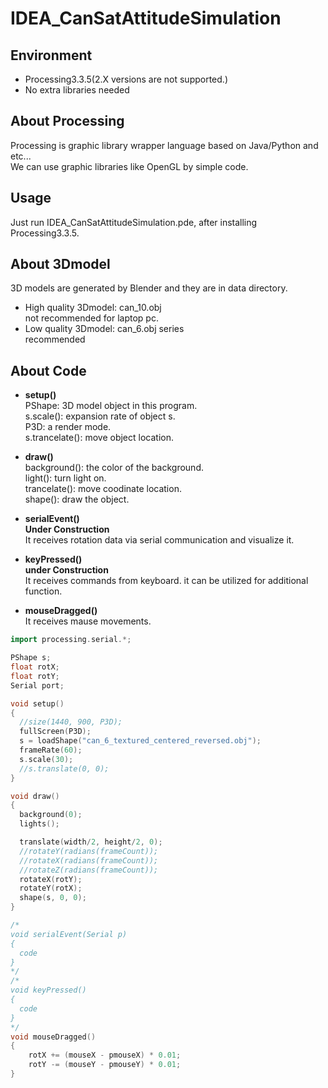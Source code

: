 # IDEA_CanSatAttitudeSimulation

## Environment
- Processing3.3.5(2.X versions are not supported.)   
- No extra libraries needed  

## About Processing
Processing is graphic library wrapper language based on Java/Python and etc...  
We can use graphic libraries like OpenGL by simple code.  

## Usage
Just run IDEA_CanSatAttitudeSimulation.pde, after installing Processing3.3.5.  

## About 3Dmodel  
3D models are generated by Blender and they are in data directory.  
- High quality 3Dmodel: can_10.obj  
not recommended for laptop pc.
- Low quality 3Dmodel: can_6.obj series  
recommended


## About Code
- **setup()**  
PShape: 3D model object in this program.  
s.scale(): expansion rate of object s.  
P3D: a render mode.  
s.trancelate(): move object location.  

- **draw()**  
background(): the color of the background.  
light(): turn light on.  
trancelate(): move coodinate location.  
shape(): draw the object.  

- **serialEvent()**  
**Under Construction**  
It receives rotation data via serial communication and visualize it.  

- **keyPressed()**  
**under Construction**  
It receives commands from keyboard. it can be utilized for additional function.  

- **mouseDragged()**  
It receives mause movements.  

```IDEA_CanSatAttitudeSimulation.pde
import processing.serial.*;

PShape s;
float rotX;
float rotY;
Serial port;

void setup()
{
  //size(1440, 900, P3D);
  fullScreen(P3D);
  s = loadShape("can_6_textured_centered_reversed.obj");
  frameRate(60);
  s.scale(30);
  //s.translate(0, 0);
}

void draw()
{
  background(0);
  lights();

  translate(width/2, height/2, 0);
  //rotateY(radians(frameCount));
  //rotateX(radians(frameCount));
  //rotateZ(radians(frameCount));
  rotateX(rotY);
  rotateY(rotX);
  shape(s, 0, 0);
}

/*
void serialEvent(Serial p)
{
  code
}
*/
/*
void keyPressed()
{
  code
}
*/
void mouseDragged()
{
    rotX += (mouseX - pmouseX) * 0.01;
    rotY -= (mouseY - pmouseY) * 0.01;
}
```



